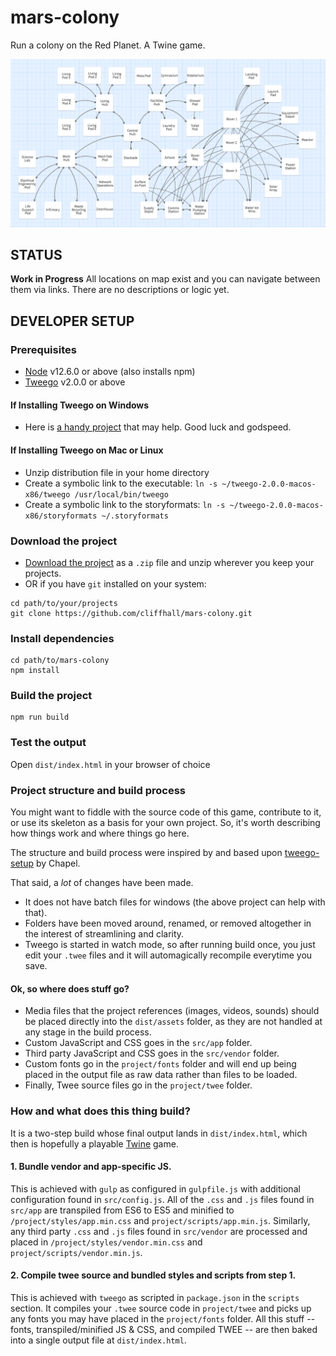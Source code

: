 # mars-colony
Run a colony on the Red Planet. A Twine game.

![Colony Map](map.png)

## STATUS
**Work in Progress** All locations on map exist and you can navigate between them via links. There are no descriptions or logic yet.

## DEVELOPER SETUP
### Prerequisites
* [Node](https://nodejs.org/en/download/) v12.6.0 or above (also installs npm)
* [Tweego](https://www.motoslave.net/tweego/) v2.0.0 or above

#### If Installing Tweego on Windows
* Here is [a handy project](https://github.com/ChapelR/tweego-installer) that may help. Good luck and godspeed.

#### If Installing Tweego on Mac or Linux
* Unzip distribution file in your home directory
* Create a symbolic link to the executable: ```ln -s ~/tweego-2.0.0-macos-x86/tweego /usr/local/bin/tweego```
* Create a symbolic link to the storyformats: ```ln -s ~/tweego-2.0.0-macos-x86/storyformats ~/.storyformats```

### Download the project
* [Download the project](https://github.com/cliffhall/mars-colony/archive/master.zip) as a ```.zip``` file and unzip wherever you keep your projects.
* OR if you have ```git``` installed on your system:
```
cd path/to/your/projects
git clone https://github.com/cliffhall/mars-colony.git
```

### Install dependencies
```
cd path/to/mars-colony
npm install
```

### Build the project
```
npm run build
```

### Test the output
Open ```dist/index.html``` in your browser of choice

### Project structure and build process
You might want to fiddle with the source code of this game, contribute to it, or use its skeleton as a basis for your own project. So, it's worth describing how things work and where things go here.

The structure and build process were  inspired by and based upon [tweego-setup](https://github.com/ChapelR/tweego-setup) by Chapel.

That said, a *lot* of changes have been made.
* It does not have batch files for windows (the above project can help with that).
* Folders have been moved around, renamed, or removed altogether in the interest of streamlining and clarity.
* Tweego is started in watch mode, so after running build once, you just edit your ```.twee``` files and it will automagically recompile everytime you save.

#### Ok, so where does stuff go?
* Media files that the project references (images, videos, sounds) should be placed directly into the ```dist/assets``` folder, as they are not handled at any stage in the build process.
* Custom JavaScript and CSS goes in the ```src/app``` folder.
* Third party JavaScript and CSS goes in the ```src/vendor``` folder. 
* Custom fonts go in the ```project/fonts``` folder and will end up being placed in the output file as raw data rather than files to be loaded.
* Finally, Twee source files go in the ```project/twee``` folder.

### How and what does this thing build?
It is a two-step build whose final output lands in ```dist/index.html```, which then is hopefully a playable [Twine](https://twinery.org/) game.

#### 1. Bundle vendor and app-specific JS.
This is achieved with ```gulp``` as configured in ```gulpfile.js``` with additional configuration found in ```src/config.js```. All of the ```.css``` and ```.js``` files found in ```src/app``` are transpiled from ES6 to ES5 and minified to ```/project/styles/app.min.css``` and ```project/scripts/app.min.js```. Similarly, any third party ```.css``` and ```.js``` files found in ```src/vendor``` are processed and placed in ```/project/styles/vendor.min.css``` and ```project/scripts/vendor.min.js```.

#### 2. Compile twee source and bundled styles and scripts from step 1.
This is achieved with ```tweego``` as scripted in ```package.json``` in the ```scripts``` section. It compiles your ```.twee``` source code in ```project/twee``` and picks up any fonts you may have placed in the ```project/fonts``` folder. All this stuff -- fonts, transpiled/minified JS & CSS, and compiled TWEE -- are then baked into a single output file at ```dist/index.html```.


